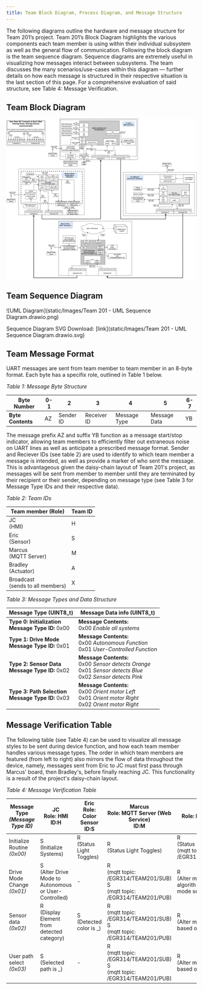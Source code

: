 ```yaml
---
title: Team Block Diagram, Process Diagram, and Message Structure
---
```


The following diagrams outline the hardware and message structure for Team 201’s project. Team 201’s Block Diagram highlights the various components each team member is using within their individual subsystem as well as the general flow of communication. Following the block diagram is the team sequence diagram. Sequence diagrams are extremely useful in visualizing how messages interact between subsystems. The team discusses the many scenarios/use-cases within this diagram — further details on how each message is structured in their respective situation is the last section of this page. For a comprehensive evaluation of said structure, see Table 4: Message Verification. 

## **Team Block Diagram**
![Team 201 Block Diagram](static/Images/Team_201_Block_Diagram.drawio.png)

## **Team Sequence Diagram**
![UML Diagram](static/Images/Team 201 - UML Sequence Diagram.drawio.png)

Sequence Diagram SVG Download: [link](static/Images/Team 201 - UML Sequence Diagram.drawio.svg)


## **Team Message Format**
UART messages are sent from team member to team member in an 8-byte format. Each byte has a specifix role, outlined in Table 1 below. 

*Table 1: Message Byte Structure*

|**Byte Number**|0-1|2|3|4|5|6-7|
|---|---|---|---|---|---|---|
|**Byte Contents**|AZ|Sender ID|Receiver ID|Message Type|Message Data|YB|

The message prefix AZ and suffix YB function as a message start/stop indicator, allowing team members to efficiently filter out extraneous noise on UART lines as well as anticipate a prescribed message format. Sender and Reciever IDs (see table 2) are used to identify to which team member a message is intended, as well as provide a marker of who sent the message. This is advantageous given the daisy-chain layout of Team 201's project, as messages will be sent from member to member until they are terminated by their recipient or their sender, depending on message type (see Table 3 for Message Type IDs and their respective data).

*Table 2: Team IDs*

| Team member (Role) | Team ID |
|---|---|
|JC <br>(HMI)| H |
|Eric <br>(Sensor)|S|
|Marcus <br>(MQTT Server)|M|
|Bradley <br>(Actuator)|A|
|Broadcast <br>(sends to all members)|X|

*Table 3: Message Types and Data Structure*

| Message Type (UINT8_t) | Message Data info (UINT8_t) |
|---|---|
|**Type 0: Initialization** <br>**Message Type ID:** 0x00|**Message Contents:**<br>0x00 *Enable all systems*|
|**Type 1: Drive Mode** <br>**Message Type ID:** 0x01|**Message Contents:**<br>0x00 *Autonomous Function*<br>0x01 *User-Controlled Function*|
|**Type 2: Sensor Data** <br>**Message Type ID:** 0x02|**Message Contents:**<br>0x00 *Sensor detects Orange*<br>0x01 *Sensor detects Blue*<br>0x02 *Sensor detects Pink*|
|**Type 3: Path Selection** <br>**Message Type ID:** 0x03|**Message Contents:**<br>0x00 *Orient motor Left*<br>0x01 *Orient motor Right*<br>0x02 *Orient motor Right*|

## **Message Verification Table**
The following table (see Table 4) can be used to visualize all message styles to be sent during device function, and how each team member handles various message types. The order in which team members are featured (from left to right) also mirrors the flow of data throughout the device, namely, messages sent from Eric to JC must first pass through Marcus' board, then Bradley's, before finally reaching JC. This functionality is a result of the project's daisy-chain layout.

*Table 4: Message Verification Table*

|Message Type <br>*(Message Type ID)*|JC <br>Role: HMI<br>ID:H|Eric <br>Role: Color Sensor<br>ID:S|Marcus<br>Role: MQTT Server (Web Service)<br>ID:M|Bradley<br>Role: Motor actuation<br>ID:M|
|---|---|---|---|---|
|Initialize Routine<br>*(0x00)*|S<br>(Initialize Systems)|R<br>(Status Light Toggles)|R<br>(Status Light Toggles)|R<br>(Status Light Toggles)<br>(mqtt topic: /EGR314/TEAM201/SUB)|
|Drive Mode Change<br>*(0x01)*|S<br>(Alter Drive Mode to Autonomous or User-Controlled)|-|R<br>(mqtt topic: /EGR314/TEAM201/SUB)<br>S<br>(mqtt topic: /EGR314/TEAM201/PUB)|R<br>(Alter motor positioning algorith based on Drive mode sent)|
|Sensor data<br>*(0x02)*|R<br>(Display Element from detected category)|S<br>(Detected color is _)|R<br>(mqtt topic: /EGR314/TEAM201/SUB)<br>S<br>(mqtt topic: /EGR314/TEAM201/PUB)|R<br>(Alter motor position based on detected color)|
|User path select<br>*(0x03)*|S<br>(Selected path is _)|-|R<br>(mqtt topic: /EGR314/TEAM201/SUB)<br>S<br>(mqtt topic: /EGR314/TEAM201/PUB)|R<br>(Alter motor position based on selected path)|